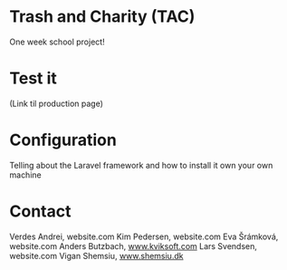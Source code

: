 # Trash and Charity (TAC)
One week school project!

# Test it
(Link til production page)

# Configuration
Telling about the Laravel framework and how to install it own your own machine

# Contact
Verdes Andrei, website.com
Kim Pedersen, website.com
Eva Šrámková, website.com
Anders Butzbach, www.kviksoft.com
Lars Svendsen, website.com
Vigan Shemsiu, www.shemsiu.dk

